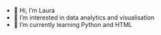 - 👋 Hi, I’m Laura
- 👀 I’m interested in data analytics and visualisation
- 🌱 I’m currently learning Python and HTML


<!---
lgs23576/lgs23576 is a ✨ special ✨ repository because its `README.md` (this file) appears on your GitHub profile.
You can click the Preview link to take a look at your changes.

- 💞️ I’m looking to collaborate on ...
- 📫 How to reach me ...
--->
